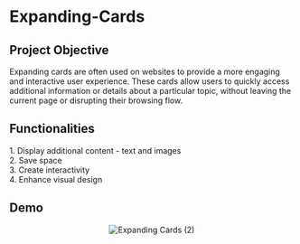 # Expanding-Cards
<h2>Project Objective </h2>
<p>Expanding cards are often used on websites to provide a more engaging and interactive user experience. These cards allow users to quickly access additional information or details about a particular topic, without leaving the current page or disrupting their browsing flow. </p>
<h2>Functionalities </h2>
1. Display additional content - text and images <br>
2. Save space <br>
3. Create interactivity <br>
4. Enhance visual design <br>

<h2>Demo </h2>
<div align="center">

![Expanding Cards (2)](https://user-images.githubusercontent.com/82561944/221914896-d8de2e0e-c416-4da8-805c-5e37063c6ea3.gif)

<div/>

